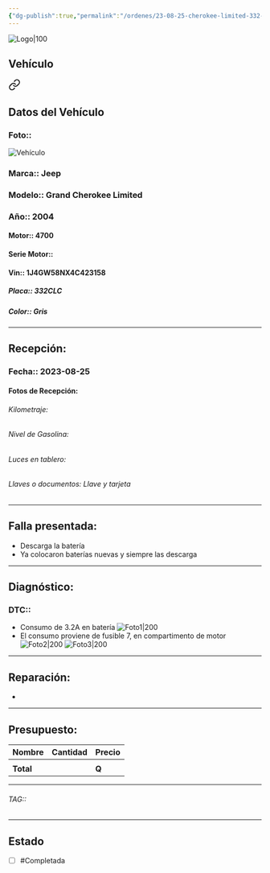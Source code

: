 ```yaml
---
{"dg-publish":true,"permalink":"/ordenes/23-08-25-cherokee-limited-332-clc/","created":"","updated":""}
---
```


![Logo|100](http://drive.google.com/uc?export=view&id=137fl3TIZ0-PU8b-Pt0bsjclwHub_u78G)

## Vehículo

<div class="transclusion internal-embed is-loaded"><a class="markdown-embed-link" href="/vehiculos/jeep/cherokee-limited-332-clc/#datos-del-vehiculo" aria-label="Open link"><svg xmlns="http://www.w3.org/2000/svg" width="24" height="24" viewBox="0 0 24 24" fill="none" stroke="currentColor" stroke-width="2" stroke-linecap="round" stroke-linejoin="round" class="svg-icon lucide-link"><path d="M10 13a5 5 0 0 0 7.54.54l3-3a5 5 0 0 0-7.07-7.07l-1.72 1.71"></path><path d="M14 11a5 5 0 0 0-7.54-.54l-3 3a5 5 0 0 0 7.07 7.07l1.71-1.71"></path></svg></a><div class="markdown-embed">



## Datos del Vehículo 
### Foto:: 
![Vehículo](http://drive.google.com/uc?export=view&id=1H417VGC9_XKrBgpKcH4UDeSvyUxm3OB2)

### Marca:: Jeep
### Modelo:: Grand Cherokee Limited
### Año:: 2004
#### Motor:: 4700
#### Serie Motor:: 
#### Vin:: 1J4GW58NX4C423158
##### Placa:: 332CLC
##### Color:: Gris
---


</div></div>


## Recepción:
### Fecha:: 2023-08-25
#### Fotos de Recepción: 

###### Kilometraje: 
###### Nivel de Gasolina: 
###### Luces en tablero: 
###### Llaves o documentos: Llave y tarjeta 

---

## Falla presentada:
- Descarga la batería 
- Ya colocaron baterías nuevas y siempre las descarga 


---

## Diagnóstico:
### DTC:: 

- Consumo de 3.2A en batería 
	![Foto1|200](http://drive.google.com/uc?export=view&id=https://drive.google.com/file/d/1H-SNXwhk2V-FVGxlTECcUJDCJH1IcfuD)
- El consumo proviene de fusible 7, en compartimento de motor
	![Foto2|200](http://drive.google.com/uc?export=view&id=1GsQ2unRDBKjQr62PPlTKXEwY2aop011V)
	![Foto3|200](http://drive.google.com/uc?export=view&id=1Gp6bHL-QX6WJR7ncEjnc9Q12yRpchlYo)

---
## Reparación:
- 

---

## Presupuesto:

| Nombre | Cantidad | Precio |
| ------ | -------- | ------ |
|        |          |        |
| **Total**       |        |    **Q**    |

---

###### TAG:: 

---

## Estado

- [ ] #Completada